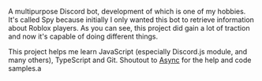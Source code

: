A multipurpose Discord bot, development of which is one of my hobbies.
It's called Spy because initially I only wanted this bot to retrieve information about Roblox players. As you can see, this project did gain a lot of traction and now it's capable of doing different things.

This project helps me learn JavaScript (especially Discord.js module, and many others), TypeScript and Git.
Shoutout to [Async](https://github.com/AstroHWeston) for the help and code samples.a
